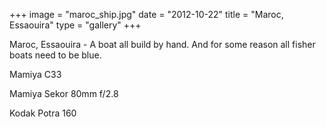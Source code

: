+++
image = "maroc_ship.jpg"
date = "2012-10-22"
title = "Maroc, Essaouira"
type = "gallery"
+++

Maroc, Essaouira - A boat all build by hand. And for some reason all fisher boats need to be blue.

Mamiya C33

Mamiya Sekor 80mm f/2.8

Kodak Potra 160